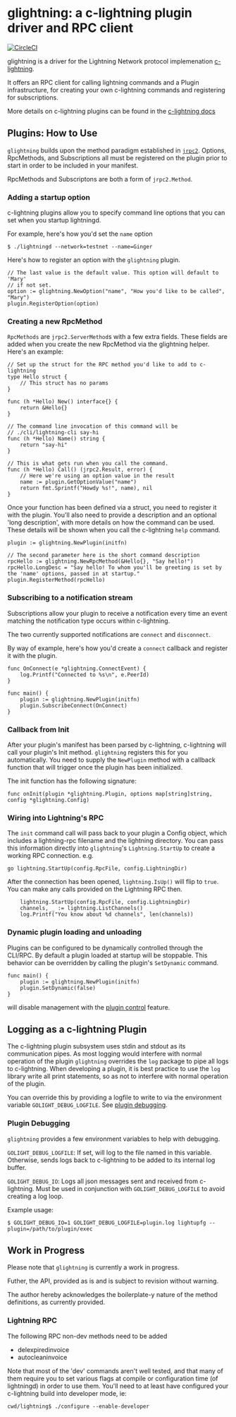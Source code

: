 # glightning: a c-lightning plugin driver and RPC client

[![CircleCI](https://circleci.com/gh/niftynei/glightning.svg?style=svg)](https://circleci.com/gh/niftynei/glightning)

glightning is a driver for the Lightning Network protocol implemenation [c-lightning](https://github.com/ElementsProject/lightning).

It offers an RPC client for calling lightning commands and a Plugin infrastructure, for creating your own c-lightning commands and registering for subscriptions.

More details on c-lightning plugins can be found in the [c-lightning docs](https://github.com/ElementsProject/lightning/blob/master/doc/PLUGINS.md)


## Plugins: How to Use
`glightning` builds upon the method paradigm established in [`jrpc2`](jrpc2/README.md). Options, RpcMethods, and Subscriptions all must be registered on the plugin prior to start in order to be included in your manifest. 

RpcMethods and Subscriptons are both a form of `jrpc2.Method`. 

### Adding a startup option

c-lightning plugins allow you to specify command line options that you can set
when you startup lightningd.

For example, here's how you'd set the `name` option

```
$ ./lightningd --network=testnet --name=Ginger
```

Here's how to register an option with the `glightning` plugin.

```
// The last value is the default value. This option will default to 'Mary' 
// if not set.
option := glightning.NewOption("name", "How you'd like to be called", "Mary")
plugin.RegisterOption(option)

```

### Creating a new RpcMethod

`RpcMethods` are `jrpc2.ServerMethod`s with a few extra fields. These fields are
added when you create the new RpcMethod via the glightning helper. Here's an example:

```
// Set up the struct for the RPC method you'd like to add to c-lightning
type Hello struct {
	// This struct has no params
}

func (h *Hello) New() interface{} {
	return &Hello{}
}

// The command line invocation of this command will be 
// ./cli/lightning-cli say-hi
func (h *Hello) Name() string {
	return "say-hi"
}

// This is what gets run when you call the command.
func (h *Hello) Call() (jrpc2.Result, error) {
	// Here we're using an option value in the result
	name := plugin.GetOptionValue("name")
	return fmt.Sprintf("Howdy %s!", name), nil
}
```

Once your function has been defined via a struct, you need to register it with 
the plugin. You'll also need to provide a description and an optional 'long 
description', with more details on how the command can be used. These details
will be shown when you call the c-lightning `help` command.

```
plugin := glightning.NewPlugin(initfn)

// The second parameter here is the short command description
rpcHello := glightning.NewRpcMethod(&Hello{}, "Say hello!")
rpcHello.LongDesc = "Say hello! To whom you'll be greeting is set by the 'name' options, passed in at startup."
plugin.RegisterMethod(rpcHello)
```


### Subscribing to a notification stream

Subscriptions allow your plugin to receive a notification every time an 
event matching the notification type occurs within c-lightning. 

The two currently supported notifications are `connect` and `disconnect`.

By way of example, here's how you'd create a `connect` callback and 
register it with the plugin.

```
func OnConnect(e *glightning.ConnectEvent) {
    log.Printf("Connected to %s\n", e.PeerId)
}

func main() {
	plugin := glightning.NewPlugin(initfn)
	plugin.SubscribeConnect(OnConnect)
}

```


### Callback from Init

After your plugin's manifest has been parsed by c-lightning, c-lightning will call your plugin's Init method. `glightning` registers this for you automatically. You need to supply the `NewPlugin` method with a callback function that will trigger once the plugin has been initialized.

The init function has the following signature:

```
func onInit(plugin *glightning.Plugin, options map[string]string, config *glightning.Config)
```

### Wiring into Lightning's RPC

The `init` command call will pass back to your plugin a Config object, which includes a lightning-rpc filename and the lightning directory. You can pass this
information directly into `glightning`'s `Lightning.StartUp` to create a working
RPC connection. e.g.

```
go lightning.StartUp(config.RpcFile, config.LightningDir)
```

After the connection has been opened, `lightning.IsUp()` will flip to `true`.
You can make any calls provided on the Lightning RPC then. 

```
	lightning.StartUp(config.RpcFile, config.LightningDir)
	channels, _ := lightning.ListChannels()
	log.Printf("You know about %d channels", len(channels))
```

### Dynamic plugin loading and unloading

Plugins can be configured to be dynamically controlled through the CLI/RPC.  By default a plugin loaded at startup will be stoppable.  This behavior can be overridden by calling the plugin's `SetDynamic` command.

```
func main() {
	plugin := glightning.NewPlugin(initfn)
	plugin.SetDynamic(false)
}
```

will disable management with the [plugin control](https://github.com/ElementsProject/lightning/blob/master/doc/lightning-plugin.7.txt) feature.


## Logging as a c-lightning Plugin
The c-lightning plugin subsystem uses stdin and stdout as its communication pipes. As most logging would interfere with normal operation of the plugin `glightning` overrides the `log` package to pipe all logs to c-lightning. When developing a plugin, it is best practice to use the `log` library write all print statements, so as not to interfere with normal operation of the plugin.

You can override this by providing a logfile to write to via the environment variable `GOLIGHT_DEBUG_LOGFILE`. See [plugin debugging](#plugin_debugging).


### Plugin Debugging

`glightning` provides a few environment variables to help with debugging.

`GOLIGHT_DEBUG_LOGFILE`: If set, will log to the file named in this variable. Otherwise, sends logs back to c-lightning to be added to its internal log buffer.

`GOLIGHT_DEBUG_IO`: Logs all json messages sent and received from c-lightning. Must be used in conjunction with `GOLIGHT_DEBUG_LOGFILE` to avoid creating a log loop.

Example usage: 

```
$ GOLIGHT_DEBUG_IO=1 GOLIGHT_DEBUG_LOGFILE=plugin.log lightupfg --plugin=/path/to/plugin/exec
```


## Work in Progress
Please note that `glightning` is currently a work in progress. 

Futher, the API, provided as is and is subject to revision without warning.

The author hereby acknowledges the boilerplate-y nature of the method definitions, as currently provided.

### Lightning RPC

The following RPC non-dev methods need to be added

- delexpiredinvoice  
- autocleaninvoice  

Note that most of the 'dev' commands aren't well tested, and that many of them require you to set various flags at compile or configuration time (of lightningd) in order to use them. You'll need to at least have configured your c-lightning build into developer mode, ie:

```
cwd/lightning$ ./configure --enable-developer
```

